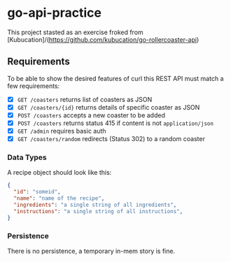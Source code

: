 # go-api-practice
This project stasted as an exercise froked from [Kubucation]/(https://github.com/kubucation/go-rollercoaster-api)

## Requirements

To be able to show the desired features of curl this REST API must match a few
requirements:

* [x] `GET /coasters` returns list of coasters as JSON
* [x] `GET /coasters/{id}` returns details of specific coaster as JSON
* [x] `POST /coasters` accepts a new coaster to be added
* [x] `POST /coasters` returns status 415 if content is not `application/json`
* [x] `GET /admin` requires basic auth
* [x] `GET /coasters/random` redirects (Status 302) to a random coaster

### Data Types

A recipe object should look like this:
```json
{
  "id": "someid",
  "name": "name of the recipe",
  "ingredients": "a single string of all ingredients",
  "instructions": "a single string of all instructions",
}
```

### Persistence

There is no persistence, a temporary in-mem story is fine.
